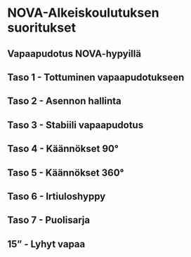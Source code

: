 # NOVA-Alkeiskoulutuksen suoritukset

## Vapaapudotus NOVA-hypyillä
## Taso 1 - Tottuminen vapaapudotukseen
## Taso 2 - Asennon hallinta
## Taso 3 - Stabiili vapaapudotus
## Taso 4 - Käännökset 90°
## Taso 5 - Käännökset 360°
## Taso 6 - Irtiuloshyppy
## Taso 7 - Puolisarja
## 15” - Lyhyt vapaa